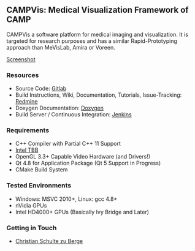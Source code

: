## CAMPVis: Medical Visualization Framework of CAMP

CAMPVis a software platform for medical imaging and visualization. It is targeted for research purposes and has a similar Rapid-Prototyping approach than MeVisLab, Amira or Voreen.

[Screenshot](https://campcloud.informatik.tu-muenchen.de/redmine/attachments/download/150/volumeexplorerdemo.jpg)

### Resources

* Source Code: [Gitlab](https://campgit.in.tum.de/berge/campvis)
* Build Instructions, Wiki, Documentation, Tutorials, Issue-Tracking: [Redmine](https://campcloud.informatik.tu-muenchen.de/redmine/projects/tumvis)
* Doxygen Documentation: [Doxygen](http://campci.informatik.tu-muenchen.de:8090/userContent/campvis/doc/index.html)
* Build Server / Continuous Integration: [Jenkins](http://campci.informatik.tu-muenchen.de:8090/job/CAMPVis/)

### Requirements

* C++ Compiler with Partial C++ 11 Support
* [Intel TBB](https://www.threadingbuildingblocks.org/)
* OpenGL 3.3+ Capable Video Hardware (and Drivers!)
* Qt 4.8 for Application Package (Qt 5 Support in Progress)
* CMake Build System

### Tested Environments

* Windows: MSVC 2010+, Linux: gcc 4.8+
* nVidia GPUs
* Intel HD4000+ GPUs (Basically Ivy Bridge and Later)

### Getting in Touch

* [Christian Schulte zu Berge](http://campar.in.tum.de/Main/ChristianSchulteZuBerge)
